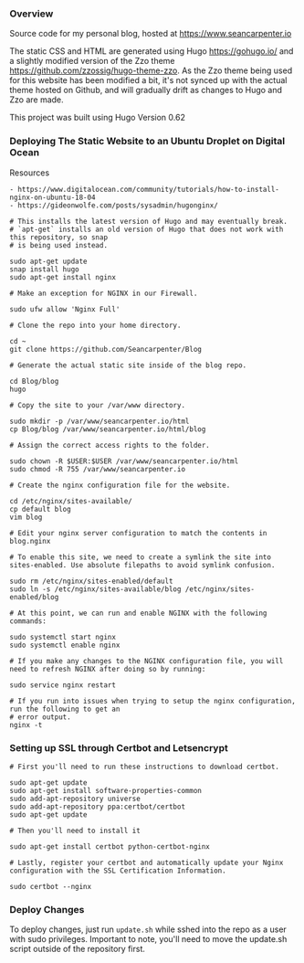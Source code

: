 ### Overview

Source code for my personal blog, hosted at https://www.seancarpenter.io

The static CSS and HTML are generated using Hugo https://gohugo.io/ and a slightly modified version of the Zzo theme https://github.com/zzossig/hugo-theme-zzo. As the Zzo theme being used for this website has been modified a bit, it's not synced up with the actual theme hosted on Github, and will gradually drift as changes to Hugo and Zzo are made.

This project was built using Hugo Version 0.62

### Deploying The Static Website to an Ubuntu Droplet on Digital Ocean

Resources

    - https://www.digitalocean.com/community/tutorials/how-to-install-nginx-on-ubuntu-18-04
    - https://gideonwolfe.com/posts/sysadmin/hugonginx/

    # This installs the latest version of Hugo and may eventually break.
    # `apt-get` installs an old version of Hugo that does not work with this repository, so snap
    # is being used instead.

    sudo apt-get update
    snap install hugo
    sudo apt-get install nginx

    # Make an exception for NGINX in our Firewall.

    sudo ufw allow 'Nginx Full'

    # Clone the repo into your home directory.

    cd ~
    git clone https://github.com/Seancarpenter/Blog

    # Generate the actual static site inside of the blog repo.

    cd Blog/blog
    hugo

    # Copy the site to your /var/www directory.

    sudo mkdir -p /var/www/seancarpenter.io/html
    cp Blog/blog /var/www/seancarpenter.io/html/blog

    # Assign the correct access rights to the folder.

    sudo chown -R $USER:$USER /var/www/seancarpenter.io/html
    sudo chmod -R 755 /var/www/seancarpenter.io

    # Create the nginx configuration file for the website.

    cd /etc/nginx/sites-available/
    cp default blog
    vim blog

    # Edit your nginx server configuration to match the contents in blog.nginx

    # To enable this site, we need to create a symlink the site into sites-enabled. Use absolute filepaths to avoid symlink confusion.

    sudo rm /etc/nginx/sites-enabled/default
    sudo ln -s /etc/nginx/sites-available/blog /etc/nginx/sites-enabled/blog

    # At this point, we can run and enable NGINX with the following commands:

    sudo systemctl start nginx
    sudo systemctl enable nginx

    # If you make any changes to the NGINX configuration file, you will need to refresh NGINX after doing so by running:

    sudo service nginx restart

    # If you run into issues when trying to setup the nginx configuration, run the following to get an
    # error output.
    nginx -t

### Setting up SSL through Certbot and Letsencrypt

    # First you'll need to run these instructions to download certbot.

    sudo apt-get update
    sudo apt-get install software-properties-common
    sudo add-apt-repository universe
    sudo add-apt-repository ppa:certbot/certbot
    sudo apt-get update

    # Then you'll need to install it

    sudo apt-get install certbot python-certbot-nginx

    # Lastly, register your certbot and automatically update your Nginx configuration with the SSL Certification Information.

    sudo certbot --nginx

### Deploy Changes

To deploy changes, just run `update.sh` while sshed into the repo as a user with sudo privileges. Important to note, you'll need to move the update.sh script outside of the repository first.

